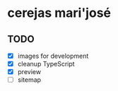 # cerejas mari'josé


## TODO

- [x] images for development
- [x] cleanup TypeScript
- [x] preview
- [ ] sitemap